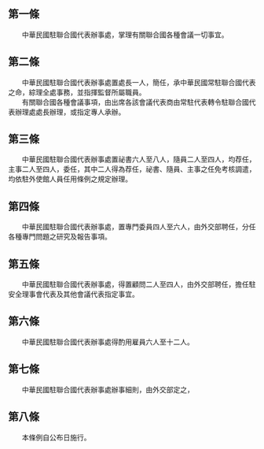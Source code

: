 第一條 
-------
　　中華民國駐聯合國代表辦事處，掌理有關聯合國各種會議一切事宜。  


第二條 
-------
　　中華民國駐聯合國代表辦事處置處長一人，簡任，承中華民國常駐聯合國代表之命，綜理全處事務，並指揮監督所屬職員。  
　　有關聯合國各種會議事項，由出席各該會議代表商由常駐代表轉令駐聯合國代表辦理處處長辦理，或指定專人承辦。  


第三條 
-------
　　中華民國駐聯合國代表辦事處置祕書六人至八人，隨員二人至四人，均荐任，主事二人至四人，委任，其中二人得為荐任，祕書、隨員、主事之任免考核調遣，均依駐外使館人員任用條例之規定辦理。  


第四條 
-------
　　中華民國駐聯合國代表辦事處，置專門委員四人至六人，由外交部聘任，分任各種專門問題之研究及報告事項。  


第五條 
-------
　　中華民國駐聯合國代表辦事處，得置顧問二人至四人，由外交部聘任，擔任駐安全理事會代表及其他會議代表指定事宜。  


第六條 
-------
　　中華民國駐聯合國代表辦事處得酌用雇員六人至十二人。  


第七條 
-------
　　中華民國駐聯合國代表辦事處辦事細則，由外交部定之，  


第八條 
-------
　　本條例自公布日施行。